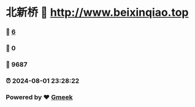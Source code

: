 # 北新桥 :link: http://www.beixinqiao.top 
### :page_facing_up: [6](http://www.beixinqiao.top/tag.html) 
### :speech_balloon: 0 
### :hibiscus: 9687 
### :alarm_clock: 2024-08-01 23:28:22 
### Powered by :heart: [Gmeek](https://github.com/Meekdai/Gmeek)
